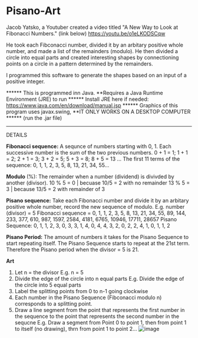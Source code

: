 # Pisano-Art
Jacob Yatsko, a Youtuber created a video titled "A New Way to Look at Fibonacci Numbers." (link below)
https://youtu.be/o1eLKODSCqw

He took each Fibconacci number, divided it by an arbitary positive whole number, and made a list of the remainders (modulo). He then divided a circle into equal parts and created interesting shapes by connectioning points on a circle in a pattern determined by the remainders.

I programmed this software to generate the shapes based on an input of a positive integer.

****** This is programmed inn Java. **Requires a Java Runtime Environment (JRE) to run ****** Install JRE here if needed: https://www.java.com/en/download/manual.jsp
****** Graphics of this program uses javax.swing, **IT ONLY WORKS ON A DESKTOP COMPUTER ****** (run the .jar file)

-------------------------------------------------

DETAILS

**Fibonacci sequence:** A sequnce of numbers starting with 0, 1. Each successive number is the sum of the two previous numbers.
    0 + 1 = 1; 1 + 1 = 2; 2 + 1 = 3; 3 + 2 = 5; 5 + 3 = 8; 8 + 5 = 13 ...
    The first 11 terms of the sequence: 0, 1, 1, 2, 3, 5, 8, 13, 21, 34, 55...
 
 **Modulo** (%): The remainder when a number (dividend) is divivded by another (divisor).
    10 % 5 = 0 | becuase 10/5 = 2 with no remainder
    13 % 5 = 3 | because 13/5 = 2 with remainder of 3

**Pisano sequence:** Take each Fibonacci number and divide it by an arbitary positive whole number, record the new sequence of modulo.
    E.g. number (divisor) = 5
    Fibonacci sequence = 0, 1, 1, 2, 3, 5, 8, 13, 21, 34, 55, 89, 144, 233, 377, 610, 987, 1597, 2584, 4181, 6765, 10946, 17711, 28657
    Pisano Sequence:     0, 1, 1, 2, 3, 0, 3,  3,  1,  4,  0,  4,  4,   3,   2,   0,   2,    2,    4,    1,   0,     1,     1,     2

**Pisano Period:** The amount of numbers it takes for the Pisano Sequence to start repeating itself.
  The Pisano Sequence starts to repeat at the 21st term. Therefore the Pisano period when the divisor = 5 is 21.

**Art**
1. Let n = the divisor
      E.g. n = 5
2. Divide the edge of the circle into n equal parts
      E.g. Divide the edge of the circle into 5 equal parts
3. Label the splitting points from 0 to n-1 going clockwise
4. Each number in the Pisano Sequence (Fibconacci modulo n) corresponds to a splitting point.
5. Draw a line segment from the point that represents the first number in the sequence to the point that represents the second number in the sequcne
      E.g. Draw a segment from Point 0 to point 1, then from point 1 to itself (no drawing), thrn from point 1 to point 2...
![image](https://user-images.githubusercontent.com/75919546/138032636-6dda8d3b-c280-407f-b9c4-423b7557c5db.png)
